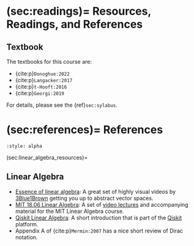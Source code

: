 (sec:readings)=
Resources, Readings, and References
===================================

## Textbook

The textbooks for this course are:

* {cite:p}`Donoghue:2022`
* {cite:p}`Langacker:2017`
* {cite:p}`t-Hooft:2016`
* {cite:p}`Georgi:2019`

For details, please see the {ref}`sec:sylabus`.

(sec:references)=
References
==========

```{bibliography}
:style: alpha
```

(sec:linear_algebra_resources)=
## Linear Algebra

* [Essence of linear algebra][]: A great set of highly visual videos by [3Blue1Brown][]
  getting you up to abstract vector spaces.
* [MIT 18.06 Linear Algebra]: A set of [video
  lectures](https://ocw.mit.edu/courses/18-06-linear-algebra-spring-2010/video_galleries/video-lectures/)
  and accompanying material for the MIT Linear Algebra course.
* [Qiskit Linear Algebra](https://qiskit.org/textbook/ch-appendix/linear_algebra.html):
  A short introduction that is part of the [Qiskit][] platform.
* Appendix A of {cite:p}`Mermin:2007` has a nice short review of Dirac notation.


[MIT 18.06 Linear Algebra]: <https://ocw.mit.edu/courses/18-06-linear-algebra-spring-2010/>
[3Blue1Brown]: <https://www.youtube.com/c/3blue1brown>
[Essence of linear algebra]: <https://www.youtube.com/playlist?list=PLZHQObOWTQDPD3MizzM2xVFitgF8hE_ab>
[Qiskit]: https://qiskit.org
